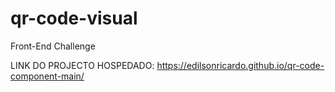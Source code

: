 # qr-code-visual
 Front-End Challenge 
 
 LINK DO PROJECTO HOSPEDADO: https://edilsonricardo.github.io/qr-code-component-main/
